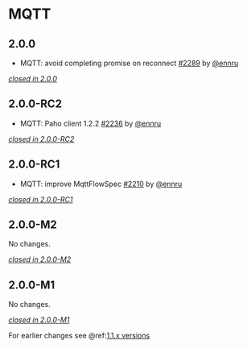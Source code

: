 # MQTT

## 2.0.0

- MQTT: avoid completing promise on reconnect [#2289](https://github.com/akka/alpakka/issues/2289) by [@ennru](https://github.com/ennru)

[*closed in 2.0.0*](https://github.com/akka/alpakka/issues?q=is%3Aclosed+milestone%3A2.0.0+label%3Ap%3Amqtt)


## 2.0.0-RC2

- MQTT: Paho client 1.2.2 [#2236](https://github.com/akka/alpakka/issues/2236) by [@ennru](https://github.com/ennru)

[*closed in 2.0.0-RC2*](https://github.com/akka/alpakka/issues?q=is%3Aclosed+milestone%3A2.0.0-RC2+label%3Ap%3Amqtt)


## 2.0.0-RC1

- MQTT: improve MqttFlowSpec [#2210](https://github.com/akka/alpakka/issues/2210) by [@ennru](https://github.com/ennru)

[*closed in 2.0.0-RC1*](https://github.com/akka/alpakka/issues?q=is%3Aclosed+milestone%3A2.0.0-RC1+label%3Ap%3Amqtt)

## 2.0.0-M2

No changes.

[*closed in 2.0.0-M2*](https://github.com/akka/alpakka/issues?q=is%3Aclosed+milestone%3A2.0.0-M2+label%3Ap%3Amqtt)


## 2.0.0-M1

No changes.

[*closed in 2.0.0-M1*](https://github.com/akka/alpakka/issues?q=is%3Aclosed+milestone%3A2.0.0-M1+label%3Ap%3Amqtt)

For earlier changes see @ref:[1.1.x versions](../1.1.x/mqtt.md)
